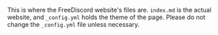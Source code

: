 This is where the FreeDiscord website's files are. `index.md` is the actual website, and `_config.yml` holds the theme of the page. Please do not change the `_config.yml` file unless necessary.
